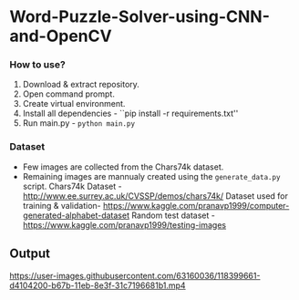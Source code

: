# Word-Puzzle-Solver-using-CNN-and-OpenCV

### How to use?
1) Download & extract repository.
2) Open command prompt.
3) Create virtual environment.
4) Install all dependencies - ``pip install -r requirements.txt''
5) Run main.py - ``python main.py``

### Dataset
* Few images are collected from the Chars74k dataset.
* Remaining images are mannualy created using the ``generate_data.py`` script.
Chars74k Dataset - http://www.ee.surrey.ac.uk/CVSSP/demos/chars74k/
Dataset used for training & validation- https://www.kaggle.com/pranavp1999/computer-generated-alphabet-dataset
Random test dataset - https://www.kaggle.com/pranavp1999/testing-images

## Output

https://user-images.githubusercontent.com/63160036/118399661-d4104200-b67b-11eb-8e3f-31c7196681b1.mp4

